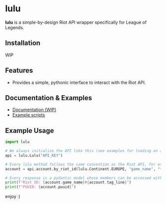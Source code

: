 # lulu

**lulu** is a simple-by-design Riot API wrapper specifically for League of Legends.

## Installation

WIP

## Features

- Provides a simple, pythonic interface to interact with the Riot API.

## Documentation & Examples

- [Documentation (WIP)](/)
- [Example scripts](https://github.com/diodemusic/lulu/tree/master/examples)

## Example Usage

```py
import lulu

# We always initialize the API like this (see examples for loading an api key from a .env file)
api = lulu.Lulu("API_KEY")

# Every lulu method follows the same convention as the Riot API, for example account/v1/accounts/by-riot-id/{gameName}/{tagLine} becomes the following
account = api.account.by_riot_id(lulu.Continent.EUROPE, "game_name", "tag_line")

# Every response is a pydantic model whose members can be accessed with dot notation
print(f"Riot ID: {account.game_name}#{account.tag_line}")
print(f"PUUID: {account.puuid}")
```

enjoy :)
